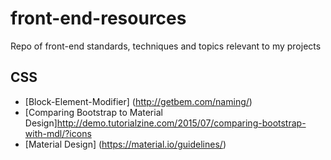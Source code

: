 # front-end-resources
Repo of front-end standards, techniques and topics relevant to my projects

## CSS
* [Block-Element-Modifier] (http://getbem.com/naming/)
* [Comparing Bootstrap to Material Design]http://demo.tutorialzine.com/2015/07/comparing-bootstrap-with-mdl/?icons
* [Material Design] (https://material.io/guidelines/)
